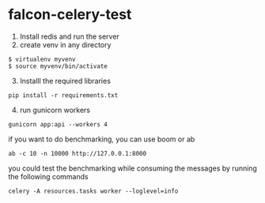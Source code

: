 # falcon-celery-test
1. Install redis and run the server
2. create venv in any directory
```
$ virtualenv myvenv
$ source myvenv/bin/activate
```

3. Installl the required libraries
```
pip install -r requirements.txt
```

4. run  gunicorn workers
```
gunicorn app:api --workers 4
```

if you want to do benchmarking, you can use boom or ab
``` 
ab -c 10 -n 10000 http://127.0.0.1:8000
```

you could test the benchmarking while consuming the messages by running  the following commands
```
celery -A resources.tasks worker --loglevel=info
```
